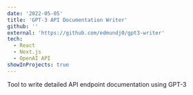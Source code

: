 ```yaml
---
date: '2022-05-05'
title: 'GPT-3 API Documentation Writer'
github: ''
external: 'https://github.com/edmundj0/gpt3-writer'
tech:
  - React
  - Next.js
  - OpenAI API
showInProjects: true
---
```


Tool to write detailed API endpoint documentation using GPT-3
